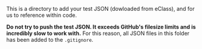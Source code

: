 This is a directory to add your test JSON (dowloaded from eClass), and for us to reference within code.

**Do not try to push the test JSON. It exceeds GitHub's filesize limits and is incredibly slow to work with.**
For this reason, all JSON files in this folder has been added to the `.gitignore`.
